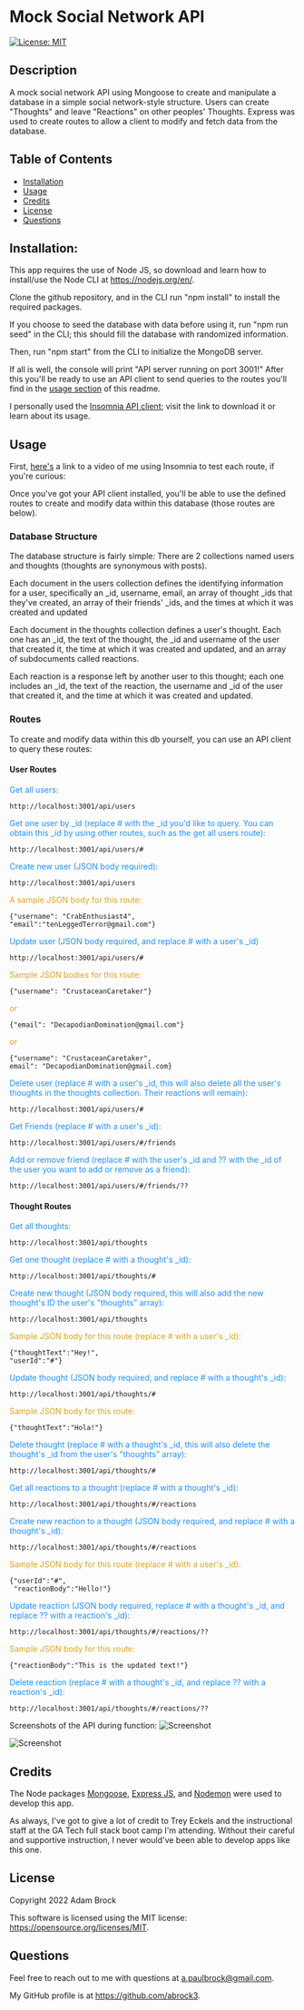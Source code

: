 # Mock Social Network API

[![License: MIT](https://img.shields.io/badge/License-MIT-yellow.svg)](https://opensource.org/licenses/MIT)

## Description

A mock social network API using Mongoose to create and manipulate a database in a simple social network-style structure. Users can create "Thoughts" and leave "Reactions" on other peoples' Thoughts. Express was used to create routes to allow a client to modify and fetch data from the database.

## Table of Contents

- [Installation](#installation)
- [Usage](#usage)
- [Credits](#credits)
- [License](#license)
- [Questions](#questions)

## Installation:

This app requires the use of Node JS, so download and learn how to install/use the Node CLI at https://nodejs.org/en/.

Clone the github repository, and in the CLI run "npm install" to install the required packages.

If you choose to seed the database with data before using it, run "npm run seed" in the CLI; this should fill the database with randomized information.

Then, run "npm start" from the CLI to initialize the MongoDB server.

If all is well, the console will print "API server running on port 3001!" After this you'll be ready to use an API client to send queries to the routes you'll find in the [usage section](#usage) of this readme.

I personally used the [Insomnia API client](https://insomnia.rest/); visit the link to download it or learn about its usage.

## Usage

First, [here's](https://drive.google.com/drive/folders/1ERUH76iVwctyfebCOE0k0yKGGl5EosZq?usp=sharing) a link to a video of me using Insomnia to test each route, if you're curious:

Once you've got your API client installed, you'll be able to use the defined routes to create and modify data within this database (those routes are below).

### Database Structure

The database structure is fairly simple: There are 2 collections named users and thoughts (thoughts are synonymous with posts).

Each document in the users collection defines the identifying information for a user, specifically an \_id, username, email, an array of thought \_ids that they've created, an array of their friends' \_ids, and the times at which it was created and updated

Each document in the thoughts collection defines a user's thought. Each one has an \_id, the text of the thought, the \_id and username of the user that created it, the time at which it was created and updated, and an array of subdocuments called reactions.

Each reaction is a response left by another user to this thought; each one includes an \_id, the text of the reaction, the username and \_id of the user that created it, and the time at which it was created and updated.

### Routes

To create and modify data within this db yourself, you can use an API client to query these routes:

#### User Routes

<span style="color: dodgerblue;">
Get all users:
</span>

```
http://localhost:3001/api/users
```
<span style="color: dodgerblue;">
Get one user by _id (replace # with the _id you'd like to query. You can obtain this _id by using other routes, such as the get all users route):
</span>

```
http://localhost:3001/api/users/#
```
<span style="color: dodgerblue;">
Create new user (JSON body required):
</span>

```
http://localhost:3001/api/users
```

<span style="color: goldenrod;">
A sample JSON body for this route:
</span>

```
{"username": "CrabEnthusiast4",
"email":"tenLeggedTerror@gmail.com"}
```

<span style="color: dodgerblue;">
Update user (JSON body required, and replace # with a user's _id)
</span>

```
http://localhost:3001/api/users/#
```

<span style="color: goldenrod;">
Sample JSON bodies for this route:
</span>

```
{"username": "CrustaceanCaretaker"}
```

<span style="color: goldenrod;">
or
</span>

```
{"email": "DecapodianDomination@gmail.com"}
```

<span style="color: goldenrod;">
or
</span>

```
{"username": "CrustaceanCaretaker",
email": "DecapodianDomination@gmail.com}
```

<span style="color: dodgerblue;">
Delete user (replace # with a user's _id, this will also delete all the user's thoughts in the thoughts collection. Their reactions will remain):
</span>

```
http://localhost:3001/api/users/#
```
<span style="color: dodgerblue;">
Get Friends (replace # with a user's _id):
</span>

```
http://localhost:3001/api/users/#/friends
```
<span style="color: dodgerblue;">
Add or remove friend (replace # with the user's _id and ?? with the _id of the user you want to add or remove as a friend):
</span>

```
http://localhost:3001/api/users/#/friends/??
```

#### Thought Routes

<span style="color: dodgerblue;">
Get all thoughts:
</span>

```
http://localhost:3001/api/thoughts
```
<span style="color: dodgerblue;">
Get one thought (replace # with a thought's _id):
</span>

```
http://localhost:3001/api/thoughts/#
```
<span style="color: dodgerblue;">
Create new thought (JSON body required, this will also add the new thought's ID the user's "thoughts" array):
</span>

```
http://localhost:3001/api/thoughts
```

<span style="color: goldenrod;">
Sample JSON body for this route (replace # with a user's _id):
</span>

```
{"thoughtText":"Hey!",
"userId":"#"}
```

<span style="color: dodgerblue;">
Update thought (JSON body required, and replace # with a thought's _id):
</span>

```
http://localhost:3001/api/thoughts/#
```

<span style="color: goldenrod;">
Sample JSON body for this route:
</span>

```
{"thoughtText":"Hola!"}
```

<span style="color: dodgerblue;">
Delete thought (replace # with a thought's _id, this will also delete the thought's _id from the user's "thoughts" array):
</span>

```
http://localhost:3001/api/thoughts/#
```
<span style="color: dodgerblue;">
Get all reactions to a thought (replace # with a thought's _id):
</span>

```
http://localhost:3001/api/thoughts/#/reactions
```
<span style="color: dodgerblue;">
Create new reaction to a thought (JSON body required, and replace # with a thought's _id):
</span>

```
http://localhost:3001/api/thoughts/#/reactions
```

<span style="color: goldenrod;">
Sample JSON body for this route (replace # with a user's _id):
</span>

```
{"userId":"#",
 "reactionBody":"Hello!"}
```

<span style="color: dodgerblue;">
Update reaction (JSON body required, replace # with a thought's _id, and replace ?? with a reaction's _id):
</span>

```
http://localhost:3001/api/thoughts/#/reactions/??
```

<span style="color: goldenrod;">
Sample JSON body for this route:
</span>

```
{"reactionBody":"This is the updated text!"}
```

<span style="color: dodgerblue;">
Delete reaction (replace # with a thought's _id, and replace ?? with a reaction's _id):
</span>


```
http://localhost:3001/api/thoughts/#/reactions/??
```


Screenshots of the API during function:
![Screenshot](images/thoughtCreationScreenshot.jpg?raw=true "Screenshot")

![Screenshot](images/userCreationScreenshot.jpg?raw=true "Screenshot")

## Credits

The Node packages [Mongoose](https://mongoosejs.com/), [Express JS](https://expressjs.com/), and [Nodemon](https://www.npmjs.com/package/nodemon) were used to develop this app.

As always, I've got to give a lot of credit to Trey Eckels and the instructional staff at the GA Tech full stack boot camp I'm attending. Without their careful and supportive instruction, I never would've been able to develop apps like this one.

## License

Copyright 2022 Adam Brock

This software is licensed using the MIT license: https://opensource.org/licenses/MIT.

## Questions

Feel free to reach out to me with questions at a.paulbrock@gmail.com.

My GitHub profile is at https://github.com/abrock3.

